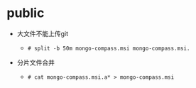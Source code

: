 # public
- 大文件不能上传git
  - ` # split -b 50m mongo-compass.msi mongo-compass.msi. `

- 分片文件合并 
  - ` # cat mongo-compass.msi.a* > mongo-compass.msi `
